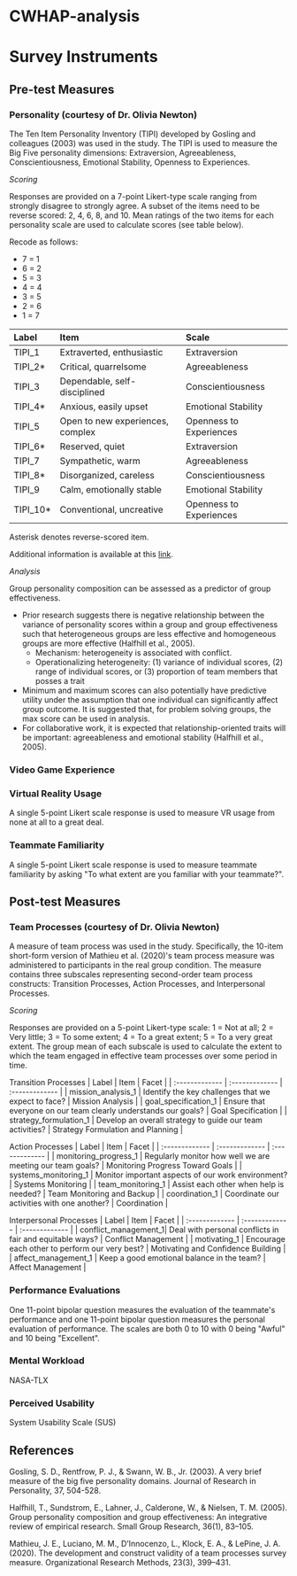 # CWHAP-analysis

# Survey Instruments

## Pre-test Measures

### Personality (courtesy of Dr. Olivia Newton)

The Ten Item Personality Inventory (TIPI) developed by Gosling and colleagues (2003) was used in the study. The TIPI is used to measure the Big Five personality dimensions: Extraversion, Agreeableness, Conscientiousness, Emotional Stability, Openness to Experiences.

*Scoring*

Responses are provided on a 7-point Likert-type scale ranging from strongly disagree to strongly agree. A subset of the items need to be reverse scored: 2, 4, 6, 8, and 10. Mean ratings of the two items for each personality scale are used to calculate scores (see table below).

Recode as follows:
* 7 = 1
* 6 = 2
* 5 = 3
* 4 = 4
* 3 = 5
* 2 = 6
* 1 = 7


| Label  | Item  | Scale |
| :------------- | :------------- | :------------- |
| TIPI_1 | Extraverted, enthusiastic | Extraversion |
| TIPI_2* | Critical, quarrelsome | Agreeableness |
| TIPI_3 | Dependable, self-disciplined | Conscientiousness |
| TIPI_4* | Anxious, easily upset | Emotional Stability |
| TIPI_5 | Open to new experiences, complex | Openness to Experiences |
| TIPI_6* | Reserved, quiet | Extraversion |
| TIPI_7 | Sympathetic, warm | Agreeableness |
| TIPI_8* | Disorganized, careless | Conscientiousness |
| TIPI_9 | Calm, emotionally stable | Emotional Stability |
| TIPI_10* |  Conventional, uncreative | Openness to Experiences |

Asterisk denotes reverse-scored item.


Additional information is available at this [link](https://gosling.psy.utexas.edu/scales-weve-developed/ten-item-personality-measure-tipi/).

*Analysis*

Group personality composition can be assessed as a predictor of group effectiveness. 

* Prior research suggests there is negative relationship between the variance of personality scores within a group and group effectiveness such that heterogeneous groups are less effective and homogeneous groups are more effective (Halfhill et al., 2005). 
  * Mechanism: heterogeneity is associated with conflict.
  * Operationalizing heterogeneity: (1) variance of individual scores, (2) range of individual scores, or (3) proportion of team members that posses a trait 
* Minimum and maximum scores can also potentially have predictive utility under the assumption that one individual can significantly affect group outcome. It is suggested that, for problem solving groups, the max score can be used in analysis.
* For collaborative work, it is expected that relationship-oriented traits will be important: agreeableness and emotional stability (Halfhill et al., 2005). 


### Video Game Experience

### Virtual Reality Usage

A single 5-point Likert scale response is used to measure VR usage from none at all to a great deal.

### Teammate Familiarity

A single 5-point Likert scale response is used to measure teammate familiarity by asking "To what extent are you familiar with your teammate?".

## Post-test Measures

### Team Processes (courtesy of Dr. Olivia Newton)

A measure of team process was used in the study. Specifically, the 10-item short-form version of Mathieu et al. (2020)'s team process measure was administered to participants in the real group condition. The measure contains three subscales representing second-order team process constructs: Transition Processes, Action Processes, and Interpersonal Processes. 

*Scoring*

Responses are provided on a 5-point Likert-type scale: 1 = Not at all; 2 = Very little; 3 = To some extent; 4 = To a great extent; 5 = To a very great extent. The group mean of each subscale is used to calculate the extent to which the team engaged in effective team processes over some period in time.


Transition Processes 
| Label  | Item  | Facet |
| :------------- | :------------- | :------------- |
| mission_analysis_1 | Identify the key challenges that we expect to face? | Mission Analysis |
| goal_specification_1 | Ensure that everyone on our team clearly understands our goals? | Goal Specification |
| strategy_formulation_1 | Develop an overall strategy to guide our team activities? | Strategy Formulation and Planning |


Action Processes 
| Label  | Item  | Facet |
| :------------- | :------------- | :------------- |
| monitoring_progress_1 | Regularly monitor how well we are meeting our team goals? | Monitoring Progress Toward Goals |
| systems_monitoring_1 | Monitor important aspects of our work environment? | Systems Monitoring |
| team_monitoring_1 | Assist each other when help is needed? | Team Monitoring and Backup |
| coordination_1 | Coordinate our activities with one another? | Coordination |

Interpersonal Processes
| Label  | Item  | Facet |
| :------------- | :------------- | :------------- |
| conflict_management_1| Deal with personal conflicts in fair and equitable ways? | Conflict Management |
| motivating_1 | Encourage each other to perform our very best? | Motivating and Confidence Building |
| affect_management_1 | Keep a good emotional balance in the team? | Affect Management |

### Performance Evaluations

One 11-point bipolar question measures the evaluation of the teammate's performance and one 11-point bipolar question measures the personal evaluation of performance. The scales are both 0 to 10 with 0 being "Awful" and 10 being "Excellent".

### Mental Workload

NASA-TLX

### Perceived Usability

System Usability Scale (SUS)


## References

Gosling, S. D., Rentfrow, P. J., & Swann, W. B., Jr. (2003). A very brief measure of the big five personality domains. Journal of Research in Personality, 37, 504-528.

Halfhill, T., Sundstrom, E., Lahner, J., Calderone, W., & Nielsen, T. M. (2005). Group personality composition and group effectiveness: An integrative review of empirical research. Small Group Research, 36(1), 83–105.

Mathieu, J. E., Luciano, M. M., D’Innocenzo, L., Klock, E. A., & LePine, J. A. (2020). The development and construct validity of a team processes survey measure. Organizational Research Methods, 23(3), 399–431.